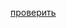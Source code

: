 <a href="file:///C:/Users/%D0%BF%D0%BE%D0%BB%D0%B8%D0%BD%D0%B0/Desktop/gegege/src/index.html">проверить</a>